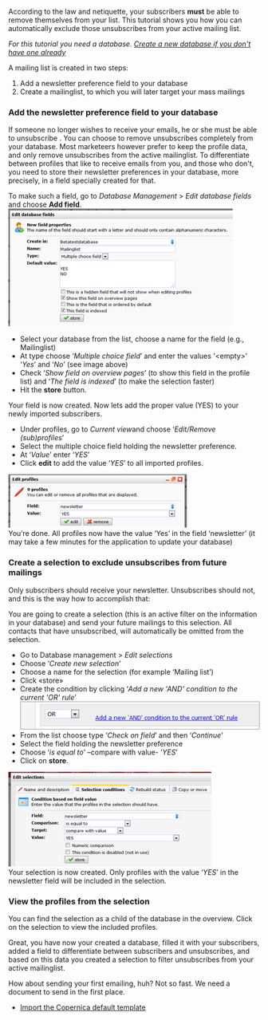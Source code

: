 According to the law and netiquette, your subscribers **must** be able
to remove themselves from your list. This tutorial shows you how you can
automatically exclude those unsubscribes from your active mailing list. 

*For this tutorial you need a database. [Create a new database if you
don't have one
already](./setting-up-your-database-and-import-your-contacts)*

A mailing list is created in two steps:

1.  Add a newsletter preference field to your database
2.  Create a mailinglist, to which you will later target your mass
    mailings

### Add the newsletter preference field to your database

If someone no longer wishes to receive your emails, he or she must be
able to unsubscribe . You can choose to remove unsubscribes completely
from your database. Most marketeers however prefer to keep the profile
data, and only remove unsubscribes from the active mailinglist. To
differentiate between profiles that like to receive emails from you, and
those who don't, you need to store their newsletter preferences in your
database, more precisely, in a field specially created for that.

To make such a field, go to *Database Management* \> *Edit database
fields* and choose **Add field**. \
![](images/newsletter-preference-field.png "Documentation/newsletter-preference-field.png")

-   Select your database from the list, choose a name for the field
    (e.g., Mailinglist)
-   At type choose ‘*Multiple choice field*’ and enter the values
    '\<empty\>' ‘*Yes*’ and ‘*No*’ (see image above)
-   Check ‘*Show field on overview pages*’ (to show this field in the
    profile list) and ‘*The field is indexed*’ (to make the selection
    faster)
-   Hit the **store** button.

Your field is now created. Now lets add the proper value (YES) to your
newly imported subscribers.

-   Under profiles, go to *Current view*and choose ‘*Edit/Remove
    (sub)profiles*’
-   Select the multiple choice field holding the newsletter preference.
-   At ‘*Value*’ enter ‘*YES*’
-   Click **edit** to add the value ‘*YES*’ to all imported profiles.

![](images/edit-multiple-profiles.png "Documentation/edit-multiple-profiles.png") \
You’re done. All profiles now have the value ‘Yes’ in the field
‘newsletter’ (it may take a few minutes for the application to update
your database)

### Create a selection to exclude unsubscribes from future mailings

Only subscribers should receive your newsletter. Unsubscribes should
not, and this is the way how to accomplish that:

You are going to create a selection (this is an active filter on the
information in your database) and send your future mailings to this
selection. All contacts that have unsubscribed, will automatically be
omitted from the selection.

-   Go to Database management \> *Edit selections*
-   Choose ‘*Create new selection*’
-   Choose a name for the selection (for example ‘Mailing list’)
-   Click «store»
-   Create the condition by clicking ‘*Add a new 'AND' condition to the
    current 'OR' rule*’\
    ![](images/add-new-and-to-new-or.png "Documentation/add-new-and-to-new-or.png")
-   From the list choose type ‘*Check on field*’ and then ‘*Continue*’
-   Select the field holding the newsletter preference
-   Choose ‘*is equal to*’ –compare with value- ‘*YES*’
-   Click on **store**.

![](images/newsletter-preference-selection-condition.png "Documentation/newsletter-preference-selection-condition.png") \
Your selection is now created. Only profiles with the value ‘*YES*’ in
the newsletter field will be included in the selection.

### View the profiles from the selection

You can find the selection as a child of the database in the overview.
Click on the selection to view the included profiles.

Great, you have now your created a database, filled it with your
subscribers, added a field to differentiate between subscribers and
unsubscribes, and based on this data you created a selection to filter
unsubscribes from your active mailinglist.

How about sending your first emailing, huh? Not so fast. We need a
document to send in the first place.

-   [Import the Copernica default
    template](./using-the-copernica-default-template)


